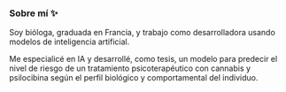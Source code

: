 ### Sobre mí ✨

Soy bióloga, graduada en Francia, y trabajo como desarrolladora usando modelos de inteligencia artificial.

Me especialicé en IA y desarrollé, como tesis, un modelo para predecir el nivel de riesgo de un tratamiento psicoterapéutico con cannabis y psilocibina según el perfil biológico y comportamental del individuo. 
